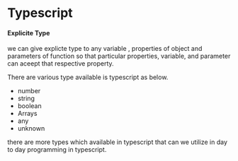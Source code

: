 
# Typescript

#### Explicite Type
 we can give explicte type to any variable , properties of object and parameters of function so that particular properties, variable, and parameter can aceept that respective property.

 There are various type available is typescript as below.

 - number
 - string
 - boolean
 - Arrays
 - any
 - unknown


there are more types which available in typescript that can we utilize in day to day programming in typescript.

